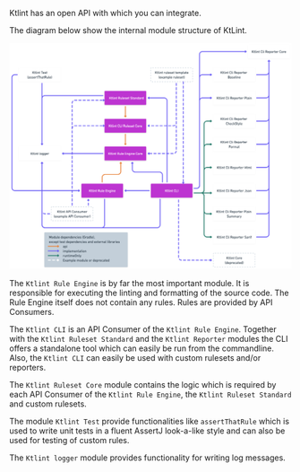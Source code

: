 Ktlint has an open API with which you can integrate. 

The diagram below show the internal module structure of KtLint.

![Image](../assets/images/module-dependencies.png)

The `Ktlint Rule Engine` is by far the most important module. It is responsible for executing the linting and formatting of the source code. The Rule Engine itself does not contain any rules. Rules are provided by API Consumers.

The `Ktlint CLI` is an API Consumer of the `Ktlint Rule Engine`. Together with the `Ktlint Ruleset Standard` and the `Ktlint Reporter` modules the CLI offers a standalone tool which can easily be run from the commandline. Also, the `Ktlint CLI` can easily be used with custom rulesets and/or reporters.

The `Ktlint Ruleset Core` module contains the logic which is required by each API Consumer of the `Ktlint Rule Engine`, the `Ktlint Ruleset Standard` and custom rulesets. 

The module `Ktlint Test` provide functionalities like `assertThatRule` which is used to write unit tests in a fluent AssertJ look-a-like style and can also be used for testing of custom rules.

The `Ktlint logger` module provides functionality for writing log messages. 

